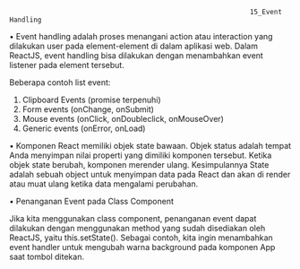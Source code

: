                                                                 15_Event Handling
•	Event handling adalah proses menangani action atau interaction yang dilakukan user pada element-element di dalam aplikasi web. Dalam ReactJS, event handling bisa dilakukan dengan menambahkan event listener pada element tersebut.

Beberapa contoh list event:
1.	Clipboard Events (promise terpenuhi)
2.	Form  events (onChange, onSubmit)
3.	Mouse events (onClick, onDoubleclick, onMouseOver)
4.	Generic events (onError, onLoad)

•	Komponen React memiliki objek state bawaan. Objek status adalah tempat Anda menyimpan nilai properti yang dimiliki komponen tersebut. Ketika objek state berubah, komponen merender ulang. Kesimpulannya State adalah sebuah object untuk menyimpan data pada React dan akan di render atau muat ulang ketika data mengalami perubahan.

•	Penanganan Event pada Class Component 

Jika kita menggunakan class component, penanganan event dapat dilakukan dengan menggunakan method yang sudah disediakan oleh ReactJS, yaitu this.setState(). Sebagai contoh, kita ingin menambahkan event handler untuk mengubah warna background pada komponen App saat tombol ditekan.
